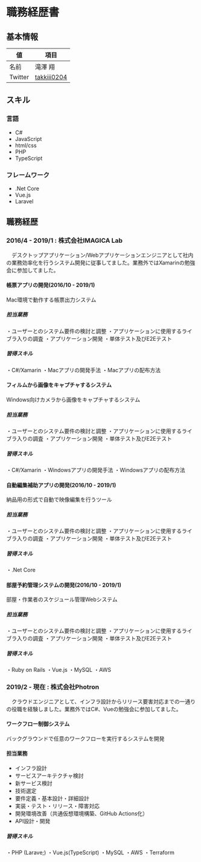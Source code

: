 # 職務経歴書

## 基本情報

|値|項目|
|---|---|
|名前|滝澤 翔|
|Twitter|[takkiii0204](https://twitter.com/takkiii0204)|

## スキル

### 言語

* C#
* JavaScript
* html/css
* PHP
* TypeScript

### フレームワーク

* .Net Core
* Vue.js
* Laravel

## 職務経歴

### 2016/4 - 2019/1 : 株式会社IMAGICA Lab

　デスクトップアプリケーション/Webアプリケーションエンジニアとして社内の業務効率化を行うシステム開発に従事してました。業務外ではXamarinの勉強会に参加してました。

#### 帳票アプリの開発(2016/10 - 2019/1)

Mac環境で動作する帳票出力システム

##### 担当業務
・ユーザーとのシステム要件の検討と調整
・アプリケーションに使用するライブラ入りの調査
・アプリケーション開発
・単体テスト及びE2Eテスト

##### 習得スキル

・C#/Xamarin
・Macアプリの開発手法
・Macアプリの配布方法

#### フィルムから画像をキャプチャするシステム

Windows向けカメラから画像をキャプチャするシステム

##### 担当業務

・ユーザーとのシステム要件の検討と調整
・アプリケーションに使用するライブラ入りの調査
・アプリケーション開発
・単体テスト及びE2Eテスト

##### 習得スキル

・C#/Xamarin
・Windowsアプリの開発手法
・Windowsアプリの配布方法

#### 自動編集補助アプリの開発(2016/10 - 2019/1)

納品用の形式で自動で映像編集を行うツール
##### 担当業務

・ユーザーとのシステム要件の検討と調整
・アプリケーションに使用するライブラ入りの調査
・アプリケーション開発
・単体テスト及びE2Eテスト

##### 習得スキル

・.Net Core

#### 部屋予約管理システムの開発(2016/10 - 2019/1)

部屋・作業者のスケジュール管理Webシステム
##### 担当業務

・ユーザーとのシステム要件の検討と調整
・アプリケーションに使用するライブラ入りの調査
・アプリケーション開発
・単体テスト及びE2Eテスト

##### 習得スキル

・Ruby on Rails
・Vue.js
・MySQL
・AWS

### 2019/2 - 現在 : 株式会社Photron

　クラウドエンジニアとして、インフラ設計からリリース要害対応までの一通りの役職を経験しました。業務外ではC#、Vueの勉強会に参加してました。

#### ワークフロー制御システム

バックグラウンドで任意のワークフローを実行するシステムを開発

#### 担当業務

* インフラ設計
* サービスアーキテクチャ検討
* 新サービス検討
* 技術選定
* 要件定義・基本設計・詳細設計
* 実装・テスト・リリース・障害対応
* 開発環境改善（共通仮想環境構築、GitHub Actions化）
* API設計・開発

##### 習得スキル

・PHP (Larave;)
・Vue.js(TypeScript)
・MySQL
・AWS
・Terraform
